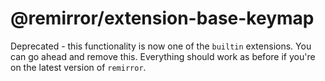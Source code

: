 # @remirror/extension-base-keymap

Deprecated - this functionality is now one of the `builtin` extensions. You can go ahead and remove
this. Everything should work as before if you're on the latest version of `remirror`.
